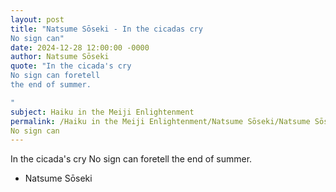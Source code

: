```yaml
---
layout: post
title: "Natsume Sōseki - In the cicadas cry
No sign can"
date: 2024-12-28 12:00:00 -0000
author: Natsume Sōseki
quote: "In the cicada's cry
No sign can foretell
the end of summer.

"
subject: Haiku in the Meiji Enlightenment
permalink: /Haiku in the Meiji Enlightenment/Natsume Sōseki/Natsume Sōseki - In the cicadas cry
No sign can
---
```


In the cicada's cry
No sign can foretell
the end of summer.



- Natsume Sōseki
